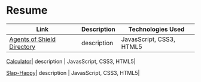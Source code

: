 # Resume

|Link|Description|Technologies Used|
|---|---|---|
|[Agents of Shield Directory](http://trrapp12.github.io/avengers_agents_of_shield_directory/)| description | JavasScript, CSS3, HTML5|

[Calculator](https://trrapp12.github.io/refactored-calculator/)| description | JavasScript, CSS3, HTML5|

[Slap-Happy](https://trrapp12.github.io/Slap-Happy/)| description | JavasScript, CSS3, HTML5|
